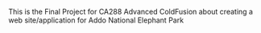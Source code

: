 This is the Final Project for CA288 Advanced ColdFusion about creating a web site/application for Addo National Elephant Park